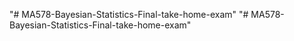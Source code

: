 "# MA578-Bayesian-Statistics-Final-take-home-exam" 
"# MA578-Bayesian-Statistics-Final-take-home-exam" 
